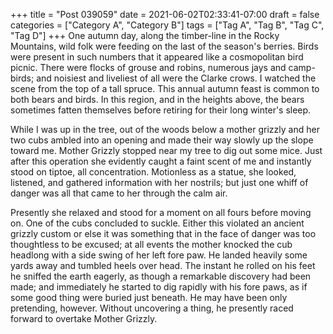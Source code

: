 +++
title = "Post 039059"
date = 2021-06-02T02:33:41-07:00
draft = false
categories = ["Category A", "Category B"]
tags = ["Tag A", "Tag B", "Tag C", "Tag D"]
+++
One autumn day, along the timber-line in the Rocky Mountains, wild folk were feeding on the last of the season's berries. Birds were present in such numbers that it appeared like a cosmopolitan bird picnic. There were flocks of grouse and robins, numerous jays and camp-birds; and noisiest and liveliest of all were the Clarke crows. I watched the scene from the top of a tall spruce. This annual autumn feast is common to both bears and birds. In this region, and in the heights above, the bears sometimes fatten themselves before retiring for their long winter's sleep.

While I was up in the tree, out of the woods below a mother grizzly and her two cubs ambled into an opening and made their way slowly up the slope toward me. Mother Grizzly stopped near my tree to dig out some mice. Just after this operation she evidently caught a faint scent of me and instantly stood on tiptoe, all concentration. Motionless as a statue, she looked, listened, and gathered information with her nostrils; but just one whiff of danger was all that came to her through the calm air.

Presently she relaxed and stood for a moment on all fours before moving on. One of the cubs concluded to suckle. Either this violated an ancient grizzly custom or else it was something that in the face of danger was too thoughtless to be excused; at all events the mother knocked the cub headlong with a side swing of her left fore paw. He landed heavily some yards away and tumbled heels over head. The instant he rolled on his feet he sniffed the earth eagerly, as though a remarkable discovery had been made; and immediately he started to dig rapidly with his fore paws, as if some good thing were buried just beneath. He may have been only pretending, however. Without uncovering a thing, he presently raced forward to overtake Mother Grizzly.
